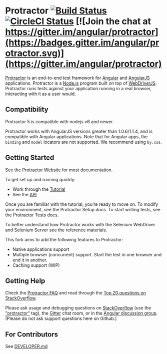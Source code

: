 Protractor [![Build Status](https://travis-ci.org/angular/protractor.svg?branch=master)](https://travis-ci.org/angular/protractor) [![CircleCI Status](https://circleci.com/gh/angular/protractor.svg?style=shield)](https://circleci.com/gh/angular/protractor) [![Join the chat at https://gitter.im/angular/protractor](https://badges.gitter.im/angular/protractor.svg)](https://gitter.im/angular/protractor)
==========

[Protractor](http://angular.github.io/protractor) is an end-to-end test framework for [Angular](http://angular.io/) and [AngularJS](http://angularjs.org) applications. Protractor is a [Node.js](http://nodejs.org/) program built on top of [WebDriverJS](https://github.com/SeleniumHQ/selenium/wiki/WebDriverJs). Protractor runs tests against your application running in a real browser, interacting with it as a user would.

Compatibility
-------------

Protractor 5 is compatible with nodejs v6 and newer.

Protractor works with AngularJS versions greater than 1.0.6/1.1.4, and is compatible with Angular applications. Note that for Angular apps, the `binding` and `model` locators are not supported. We recommend using `by.css`.


Getting Started
---------------
See the [Protractor Website](http://www.protractortest.org) for most documentation.

To get set up and running quickly:
 - Work through the [Tutorial](http://www.protractortest.org/#/tutorial)
 - See the [API](http://www.protractortest.org/#/api)

Once you are familiar with the tutorial, you’re ready to move on. To modify your environment, see the Protractor Setup docs. To start writing tests, see the Protractor Tests docs.

To better understand how Protractor works with the Selenium WebDriver and Selenium Server see the reference materials.

This fork aims to add the following features to Protractor:

- Native applications support
- Multiple browser (concurrent) support. Start the test in one browser and end it in another.
- Caching support (WIP)

Getting Help
------------

Check the [Protractor FAQ](https://github.com/angular/protractor/blob/master/docs/faq.md) and read through the [Top 20 questions on StackOverflow](http://stackoverflow.com/questions/tagged/protractor?sort=votes&pageSize=20).

Please ask usage and debugging questions on [StackOverflow](http://stackoverflow.com/questions/tagged/protractor) (use the ["protractor"](http://stackoverflow.com/questions/ask?tags=protractor) tag), the [Gitter](https://gitter.im/angular/protractor) chat room, or in the [Angular discussion group](https://groups.google.com/forum/?fromgroups#!forum/angular). (Please do not ask support questions here on Github.)


For Contributors
----------------
See [DEVELOPER.md](https://github.com/angular/protractor/blob/master/DEVELOPER.md)
